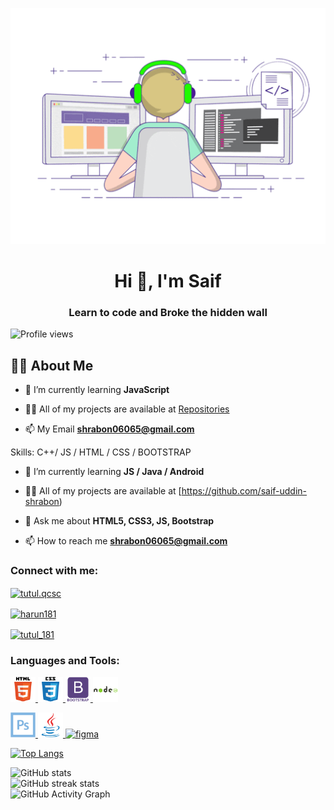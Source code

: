 ![I am saif-uddin-shrabon](https://github.com/saif-uddin-shrabon/saif-uddin-shrabon/blob/main/giphy%20(1).gif)


<h1 align="center">Hi 👋, I'm Saif</h1>
<h3 align="center">Learn to code and Broke the hidden wall</h3>

![Profile views](https://gpvc.arturio.dev/saif-uddin-shrabon) 

## 🙋‍♂️ About Me

- 🌱 I’m currently learning **JavaScript**

- 👨‍💻 All of my projects are available at [Repositories](https://github.com/saif-uddin-shrabon)

- 📫 My Email **shrabon06065@gmail.com**

Skills: C++/ JS / HTML / CSS / BOOTSTRAP
 

- 🌱 I’m currently learning **JS / Java / Android**

- 👨‍💻 All of my projects are available at [https://github.com/saif-uddin-shrabon)

- 💬 Ask me about **HTML5, CSS3, JS, Bootstrap**

- 📫 How to reach me **shrabon06065@gmail.com**

<h3 align="left">Connect with me:</h3>
<p align="left">
<a href="https://www.facebook.com/saifuddin.shrabon.338/" target="blank"><img align="center" src="https://raw.githubusercontent.com/rahuldkjain/github-profile-readme-generator/master/src/images/icons/Social/facebook.svg" alt="tutul.qcsc" height="30" width="40" /></a>

<a href="https://www.linkedin.com/in/md-shrabon-456b45199/" target="blank"><img align="center" src="https://raw.githubusercontent.com/rahuldkjain/github-profile-readme-generator/master/src/images/icons/Social/linked-in-alt.svg" alt="harun181" height="30" width="40" /></a>

<a href="https://instagram.com/shrabon677" target="blank"><img align="center" src="https://raw.githubusercontent.com/rahuldkjain/github-profile-readme-generator/master/src/images/icons/Social/instagram.svg" alt="tutul_181" height="30" width="40" /></a>


<h3 align="left">Languages and Tools:</h3>
<p align="left"> 
<a href="https://www.w3.org/html/" target="_blank"> <img src="https://raw.githubusercontent.com/devicons/devicon/master/icons/html5/html5-original-wordmark.svg" alt="html5" width="40" height="40"/> </a> 
<a href="https://www.w3schools.com/css/" target="_blank"> <img src="https://raw.githubusercontent.com/devicons/devicon/master/icons/css3/css3-original-wordmark.svg" alt="css3" width="40" height="40"/> </a>
<a href="https://getbootstrap.com" target="_blank"> <img src="https://raw.githubusercontent.com/devicons/devicon/master/icons/bootstrap/bootstrap-plain-wordmark.svg" alt="bootstrap" width="40" height="40"/> </a> 
<a href="https://nodejs.org" target="_blank"> <img src="https://raw.githubusercontent.com/devicons/devicon/master/icons/nodejs/nodejs-original-wordmark.svg" alt="nodejs" width="40" height="40"/> </a>

<a href="https://www.photoshop.com/en" target="_blank"> <img src="https://raw.githubusercontent.com/devicons/devicon/master/icons/photoshop/photoshop-line.svg" alt="photoshop" width="40" height="40"/> </a> 
<a href="https://www.java.com" target="_blank"> <img src="https://raw.githubusercontent.com/devicons/devicon/master/icons/java/java-original.svg" alt="java" width="40" height="40"/> </a>
<a href="https://www.figma.com/" target="_blank"> <img src="https://www.vectorlogo.zone/logos/figma/figma-icon.svg" alt="figma" width="40" height="40"/> </a>
</p>


[![Top Langs](https://github-readme-stats.vercel.app/api/top-langs/?username=saif-uddin-shrabon)](https://github.com/anuraghazra/github-readme-stats)

![GitHub stats](https://github-readme-stats.vercel.app/api?username=saif-uddin-shrabon&show_icons=true)  
![GitHub streak stats](https://github-readme-streak-stats.herokuapp.com/?user=saif-uddin-shrabon)  
![GitHub Activity Graph](https://activity-graph.herokuapp.com/graph?username=saif-uddin-shrabon)  
